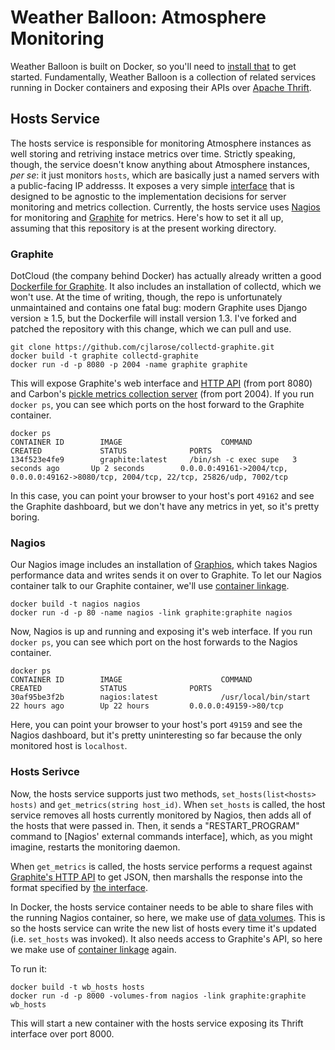 Weather Balloon: Atmosphere Monitoring
======================================

Weather Balloon is built on Docker, so you'll need to [install that][1] to get
started. Fundamentally, Weather Balloon is a collection of related services
running in Docker containers and exposing their APIs over [Apache Thrift][5].

Hosts Service
-------------

The hosts service is responsible for monitoring Atmosphere instances as well
storing and retriving instace metrics over time. Strictly speaking, though, the
service doesn't know anything about Atmosphere instances, *per se*: it just
monitors `hosts`, which are basically just a named servers with a public-facing
IP addresss. It exposes a very simple [interface][2] that is designed to be
agnostic to the implementation decisions for server monitoring and metrics
collection. Currently, the hosts service uses [Nagios][8] for monitoring and
[Graphite][9] for metrics. Here's how to set it all up, assuming that this
repository is at the present working directory.

### Graphite

DotCloud (the company behind Docker) has actually already written a good
[Dockerfile for Graphite][10]. It also includes an installation of collectd,
which we won't use. At the time of writing, though, the repo is unfortunately
unmaintained and contains one fatal bug: modern Graphite uses Django version
&geq; 1.5, but the Dockerfile will install version 1.3. I've forked and patched
the repository with this change, which we can pull and use.

    git clone https://github.com/cjlarose/collectd-graphite.git
    docker build -t graphite collectd-graphite
    docker run -d -p 8080 -p 2004 -name graphite graphite

This will expose Graphite's web interface and [HTTP API][4] (from port 8080)
and Carbon's [pickle metrics collection server][11] (from port 2004). If you run
`docker ps`, you can see which ports on the host forward to the Graphite
container.

    docker ps
    CONTAINER ID        IMAGE                      COMMAND                CREATED             STATUS              PORTS
    134f523e4fe9        graphite:latest     /bin/sh -c exec supe   3 seconds ago       Up 2 seconds        0.0.0.0:49161->2004/tcp, 0.0.0.0:49162->8080/tcp, 2004/tcp, 22/tcp, 25826/udp, 7002/tcp

In this case, you can point your browser to your host's port `49162` and see
the Graphite dashboard, but we don't have any metrics in yet, so it's pretty
boring.

### Nagios

Our Nagios image includes an installation of [Graphios][12], which takes Nagios
performance data and writes sends it on over to Graphite. To let our Nagios
container talk to our Graphite container, we'll use [container linkage][7].

    docker build -t nagios nagios
    docker run -d -p 80 -name nagios -link graphite:graphite nagios

Now, Nagios is up and running and exposing it's web interface. If you run
`docker ps`, you can see which port on the host forwards to the Nagios
container.

    docker ps
    CONTAINER ID        IMAGE                      COMMAND                CREATED             STATUS              PORTS
    30af95be3f2b        nagios:latest              /usr/local/bin/start   22 hours ago        Up 22 hours         0.0.0.0:49159->80/tcp

Here, you can point your browser to your host's port `49159` and see
the Nagios dashboard, but it's pretty uninteresting so far because the only
monitored host is `localhost`.

### Hosts Serivce

Now, the hosts service supports just two methods, `set_hosts(list<hosts>
hosts)` and `get_metrics(string host_id)`. When `set_hosts` is called, the host
service removes all hosts currently monitored by Nagios, then adds all of the
hosts that were passed in. Then, it sends a "RESTART_PROGRAM" command to
[Nagios' external commands interface], which, as you might imagine, restarts
the monitoring daemon.

When `get_metrics` is called, the hosts service performs a request against
[Graphite's HTTP API][4] to get JSON, then marshalls the response into the
format specified by [the interface][2].

In Docker, the hosts service container needs to be able to share files with the
running Nagios container, so here, we make use of [data volumes][6]. This is so
the hosts service can write the new list of hosts every time it's updated (i.e.
`set_hosts` was invoked). It also needs access to Graphite's API, so here we
make use of [container linkage][7] again.

To run it:

    docker build -t wb_hosts hosts
    docker run -d -p 8000 -volumes-from nagios -link graphite:graphite wb_hosts

This will start a new container with the hosts service exposing its Thrift 
interface over port 8000.

[1]: http://docs.docker.io/en/latest/installation/ubuntulinux/
[2]: http://github.com/iPlantCollaborativeOpenSource/weather-balloon/tree/master/thriftfiles/hosts.thrift
[3]: http://nagios.sourceforge.net/docs/3_0/extcommands.html
[4]: https://graphite.readthedocs.org/en/1.0/url-api.html
[5]: http://thrift.apache.org/
[6]: http://docs.docker.io/en/latest/use/working_with_volumes/
[7]: http://docs.docker.io/en/latest/use/working_with_links_names/
[8]: http://www.nagios.com/
[9]: http://graphite.wikidot.com/
[10]: https://github.com/dotcloud/collectd-graphite
[11]: https://graphite.readthedocs.org/en/1.0/feeding-carbon.html#the-pickle-protocol
[12]: https://github.com/shawn-sterling/graphios
